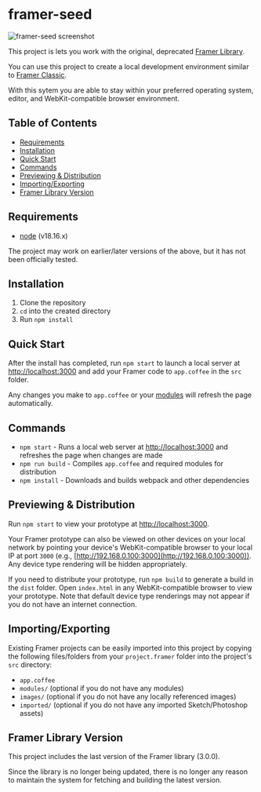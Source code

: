 # framer-seed

![framer-seed screenshot](https://cloud.githubusercontent.com/assets/604167/14765101/cff41b58-0986-11e6-9263-b00a186bdf6b.jpg)

This project is lets you work with the original, deprecated [Framer Library](https://web.archive.org/web/20200513100506/https://classic.framer.com/docs/).

You can use this project to create a local development environment similar to [Framer Classic](https://web.archive.org/web/20210116175257/https://classic.framer.com/).

With this sytem you are able to stay within your preferred operating system, editor, and WebKit-compatible browser environment.

## Table of Contents

-   [Requirements](#requirements)
-   [Installation](#installation)
-   [Quick Start](#quick-start)
-   [Commands](#commands)
-   [Previewing & Distribution](#previewing--distribution)
-   [Importing/Exporting](#importingexporting)
-   [Framer Library Version](#framer-library-version)

## Requirements

-   [node](https://nodejs.org) (v18.16.x)

The project may work on earlier/later versions of the above, but it has not been officially tested.

## Installation

1. Clone the repository
2. `cd` into the created directory
3. Run `npm install`

## Quick Start

After the install has completed, run `npm start` to launch a local server at [http://localhost:3000](http://localhost:3000) and add your Framer code to `app.coffee` in the `src` folder.

Any changes you make to `app.coffee` or your [modules](https://web.archive.org/web/20200513100506/https://classic.framer.com/docs/#modules.modules) will refresh the page automatically.

## Commands

-   `npm start` - Runs a local web server at [http://localhost:3000](http://localhost:3000) and refreshes the page when changes are made
-   `npm run build` - Compiles `app.coffee` and required modules for distribution
-   `npm install` - Downloads and builds webpack and other dependencies

## Previewing & Distribution

Run `npm start` to view your prototype at [http://localhost:3000](http://localhost:3000).

Your Framer prototype can also be viewed on other devices on your local network by pointing your device's WebKit-compatible browser to your local IP at port `3000` (e.g., [http://192.168.0.100:3000](http://192.168.0.100:3000)). Any device type rendering will be hidden appropriately.

If you need to distribute your prototype, run `npm build` to generate a build in the `dist` folder. Open `index.html` in any WebKit-compatible browser to view your prototype. Note that default device type renderings may not appear if you do not have an internet connection.

## Importing/Exporting

Existing Framer projects can be easily imported into this project by copying the following files/folders from your `project.framer` folder into the project's `src` directory:

-   `app.coffee`
-   `modules/` (optional if you do not have any modules)
-   `images/` (optional if you do not have any locally referenced images)
-   `imported/` (optional if you do not have any imported Sketch/Photoshop assets)

## Framer Library Version

This project includes the last version of the Framer library (3.0.0).

Since the library is no longer being updated, there is no longer any reason to maintain the system for fetching and building the latest version.

